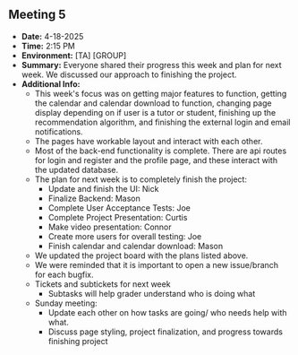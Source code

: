 ## Meeting 5

- **Date:** 4-18-2025  
- **Time:** 2:15 PM
- **Environment:** [TA] [GROUP] 
- **Summary:** Everyone shared their progress this week and plan for next week. We discussed our approach to finishing the project.
- **Additional Info:**
  - This week's focus was on getting major features to function, getting the calendar and calendar download to function, changing page display depending on if user is a tutor or student, finishing up the recommendation algorithm, and finishing the external login and email notifications. 
  - The pages have workable layout and interact with each other.
  - Most of the back-end functionality is complete. There are api routes for login and register and the profile page, and these interact with the updated database.
  - The plan for next week is to completely finish the project:
    - Update and finish the UI: Nick
    - Finalize Backend: Mason 
    - Complete User Acceptance Tests: Joe
    - Complete Project Presentation: Curtis 
    - Make video presentation: Connor
    - Create more users for overall testing: Joe
    - Finish calendar and calendar download: Mason
  - We updated the project board with the plans listed above. 
  - We were reminded that it is important to open a new issue/branch for each bugfix.
  - Tickets and subtickets for next week
    - Subtasks will help grader understand who is doing what
  - Sunday meeting:
    - Update each other on how tasks are going/ who needs help with what. 
    - Discuss page styling, project finalization, and progress towards finishing project 
